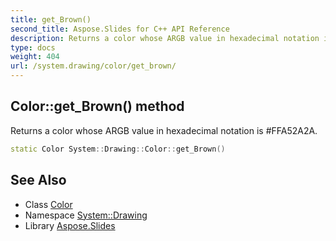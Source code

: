 ```yaml
---
title: get_Brown()
second_title: Aspose.Slides for C++ API Reference
description: Returns a color whose ARGB value in hexadecimal notation is #FFA52A2A.
type: docs
weight: 404
url: /system.drawing/color/get_brown/
---
```

## Color::get_Brown() method


Returns a color whose ARGB value in hexadecimal notation is #FFA52A2A.

```cpp
static Color System::Drawing::Color::get_Brown()
```

## See Also

* Class [Color](../)
* Namespace [System::Drawing](../../)
* Library [Aspose.Slides](../../../)